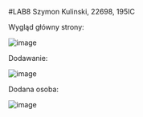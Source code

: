 #LAB8
Szymon Kulinski, 22698, 195IC
<br>


Wygląd główny strony:
<br>

![image](https://user-images.githubusercontent.com/56955430/150420080-81b95376-5f88-47d7-bdb7-c14539f39818.png)
<br>

Dodawanie:
<br>

![image](https://user-images.githubusercontent.com/56955430/150420362-23e5bdc8-be5c-444f-b8df-667fbfd36982.png)
<br>

Dodana osoba:
<br>

![image](https://user-images.githubusercontent.com/56955430/150421872-6b87340e-e3ac-49a7-82c7-0c38c9331ad7.png)

